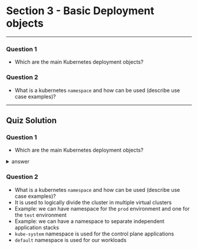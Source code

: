 
# Section 3 - Basic Deployment objects
---

### Question 1
 - Which are the main Kubernetes deployment objects?

### Question 2
 - What is a kubernetes `namespace` and how can be used (describe use case examples)?  

---
## Quiz Solution

### Question 1
 - Which are the main Kubernetes deployment objects?

<details>
  <summary>answer</summary>
  
 1. ### `Pod` -> The smallest deployable unit
 1. ### `ReplicaSet` -> Used to provide self-healing and scaling
 1. ### `Deployment` -> Used to provide zero-downtime rolling-updates
 1. ### `Service`    -> Provide stable reliable networking for Pods (cannot relay on Pod IP)
 1. ### `Namespace`  -> logically divide the cluster in multiple virtual clusters
</details> 

 
### Question 2
 - What is a kubernetes `namespace` and how can be used (describe use case examples)?  
 - It is used to logically divide the cluster in multiple virtual clusters
 - Example: we can have namespace for the `prod` environment and one for the `test` environment
 - Example: we can have a namespace to separate independent application stacks
 - `kube-system` namespace is used for the control plane applications
 - `default` namespace is used for our workloads 
